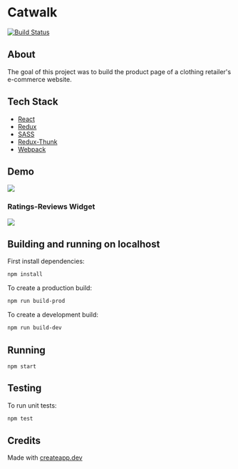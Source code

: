 # Catwalk

[![Build Status](https://travis-ci.org/FinchFEC/FEC-Project.svg?branch=master)](https://travis-ci.org/FinchFEC/FEC-Project)

## About
The goal of this project was to build the product page of a clothing retailer's e-commerce website.

## Tech Stack
- [React](https://reactjs.org/)
- [Redux](https://redux.js.org/)
- [SASS](https://sass-lang.com/)
- [Redux-Thunk](https://github.com/reduxjs/redux-thunk)
- [Webpack](https://webpack.js.org/)

## Demo
![](demo/fec-demo.gif)

### Ratings-Reviews Widget
![](demo/ratings-reviews-demo.gif)

## Building and running on localhost

First install dependencies:

```sh
npm install
```

To create a production build:

```sh
npm run build-prod
```

To create a development build:

```sh
npm run build-dev
```

## Running

```
npm start
```

## Testing

To run unit tests:

```sh
npm test
```

## Credits

Made with [createapp.dev](https://createapp.dev/)
